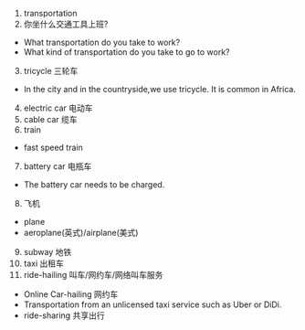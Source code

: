 1. transportation
2. 你坐什么交通工具上班?
  * What transportation do you take to work?
  * What kind of transportation do you take to go to work?
3. tricycle 三轮车
  * In the city and in the countryside,we use tricycle. It is common in Africa.
4. electric car  电动车
5. cable car 缆车
6. train
  * fast speed train
7. battery car 电瓶车
  * The battery car needs to be charged.
8. 飞机
  * plane
  * aeroplane(英式)/airplane(美式)
9. subway 地铁
10. taxi 出租车
11. ride-hailing 叫车/网约车/网络叫车服务
  * Online Car-hailing  网约车
  * Transportation from an unlicensed taxi service such as Uber or DiDi.
  * ride-sharing 共享出行
